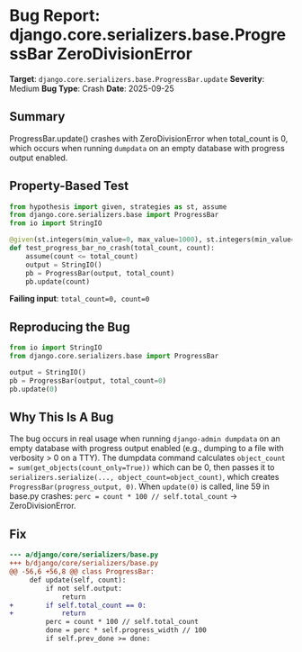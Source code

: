 # Bug Report: django.core.serializers.base.ProgressBar ZeroDivisionError

**Target**: `django.core.serializers.base.ProgressBar.update`
**Severity**: Medium
**Bug Type**: Crash
**Date**: 2025-09-25

## Summary

ProgressBar.update() crashes with ZeroDivisionError when total_count is 0, which occurs when running `dumpdata` on an empty database with progress output enabled.

## Property-Based Test

```python
from hypothesis import given, strategies as st, assume
from django.core.serializers.base import ProgressBar
from io import StringIO

@given(st.integers(min_value=0, max_value=1000), st.integers(min_value=0, max_value=1000))
def test_progress_bar_no_crash(total_count, count):
    assume(count <= total_count)
    output = StringIO()
    pb = ProgressBar(output, total_count)
    pb.update(count)
```

**Failing input**: `total_count=0, count=0`

## Reproducing the Bug

```python
from io import StringIO
from django.core.serializers.base import ProgressBar

output = StringIO()
pb = ProgressBar(output, total_count=0)
pb.update(0)
```

## Why This Is A Bug

The bug occurs in real usage when running `django-admin dumpdata` on an empty database with progress output enabled (e.g., dumping to a file with verbosity > 0 on a TTY). The dumpdata command calculates `object_count = sum(get_objects(count_only=True))` which can be 0, then passes it to `serializers.serialize(..., object_count=object_count)`, which creates `ProgressBar(progress_output, 0)`. When `update(0)` is called, line 59 in base.py crashes: `perc = count * 100 // self.total_count` → ZeroDivisionError.

## Fix

```diff
--- a/django/core/serializers/base.py
+++ b/django/core/serializers/base.py
@@ -56,6 +56,8 @@ class ProgressBar:
     def update(self, count):
         if not self.output:
             return
+        if self.total_count == 0:
+            return
         perc = count * 100 // self.total_count
         done = perc * self.progress_width // 100
         if self.prev_done >= done:
```